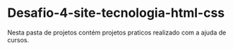# Desafio-4-site-tecnologia-html-css
 Nesta pasta de projetos contém projetos praticos realizado com a ajuda de cursos.
